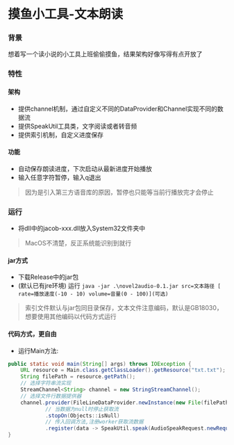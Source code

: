 # 摸鱼小工具-文本朗读

### 背景

想着写一个读小说的小工具上班偷偷摸鱼，结果架构好像写得有点开放了

### 特性

#### 架构

- 提供channel机制，通过自定义不同的DataProvider和Channel实现不同的数据流
- 提供SpeakUtil工具类，文字阅读或者转音频
- 提供索引机制，自定义进度保存

#### 功能

- 自动保存朗读进度，下次启动从最新进度开始播放
- 输入任意字符暂停，输入q退出

> 因为是引入第三方语音库的原因，暂停也只能等当前行播放完才会停止

### 运行

- 将dll中的jacob-xxx.dll放入System32文件夹中

> MacOS不清楚，反正系统能识别到就行

#### jar方式

- 下载Release中的jar包
- (默认已有jre环境)
  运行 `java -jar .\novel2audio-0.1.jar src=文本路径 [ rate=播放速度(-10 - 10) volume=音量(0 - 100)](可选)
  `

> 索引文件默认与jar包同目录保存，文本文件注意编码，默认是GB18030，想要使用其他编码以代码方式运行

#### 代码方式，更自由

- 运行Main方法:

```java
public static void main(String[] args) throws IOException {
    URL resource = Main.class.getClassLoader().getResource("txt.txt");
    String filePath = resource.getPath();
    // 选择字符串流实现
    StreamChannel<String> channel = new StringStreamChannel();
    // 选择文件行数据提供器
    channel.provider(FileLineDataProvider.newInstance(new File(filePath), Charset.forName("GB18030")))
            // 当数据为null时停止获取流
            .stopOn(Objects::isNull)
            // 传入回调方法,注册worker获取流数据
            .register(data -> SpeakUtil.speak(AudioSpeakRequest.newRequest(data, 2)));
}
```